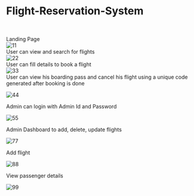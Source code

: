 # Flight-Reservation-System
<br />


Landing Page 
<br />
![11](https://user-images.githubusercontent.com/63898461/173116968-ce5e9d84-66c5-4b65-ad73-eb0eb9ae511b.PNG)
<br />
User can view and search for flights 
<br />
![22](https://user-images.githubusercontent.com/63898461/173117094-d1973fa3-b1d1-4e61-b290-f73ffa30c151.PNG)
<br />
User can fill details to book a flight
<br />
![33](https://user-images.githubusercontent.com/63898461/173117240-f62be20b-f640-4ee5-9cef-4363e87c15aa.PNG)
<br />
User can view his boarding pass and cancel his flight using a unique code generated after booking is done 

![44](https://user-images.githubusercontent.com/63898461/173117458-ef88e983-5501-4302-bbee-2292570e0ab3.PNG)

Admin can login with Admin Id and Password 

![55](https://user-images.githubusercontent.com/63898461/173117989-3dc6080b-8271-4eff-8a64-798de7464b3d.PNG)

Admin Dashboard to add, delete, update flights

![77](https://user-images.githubusercontent.com/63898461/173118122-6863f510-fe2c-42db-a37f-57db5aeca0fc.PNG)

Add flight 

![88](https://user-images.githubusercontent.com/63898461/173118176-a9f0b2ef-68c4-407f-b5b5-53df909ecf33.PNG)

View passenger details 

![99](https://user-images.githubusercontent.com/63898461/173118222-20b08ab1-c43d-4d4a-9d51-46f0432a1a41.PNG)
